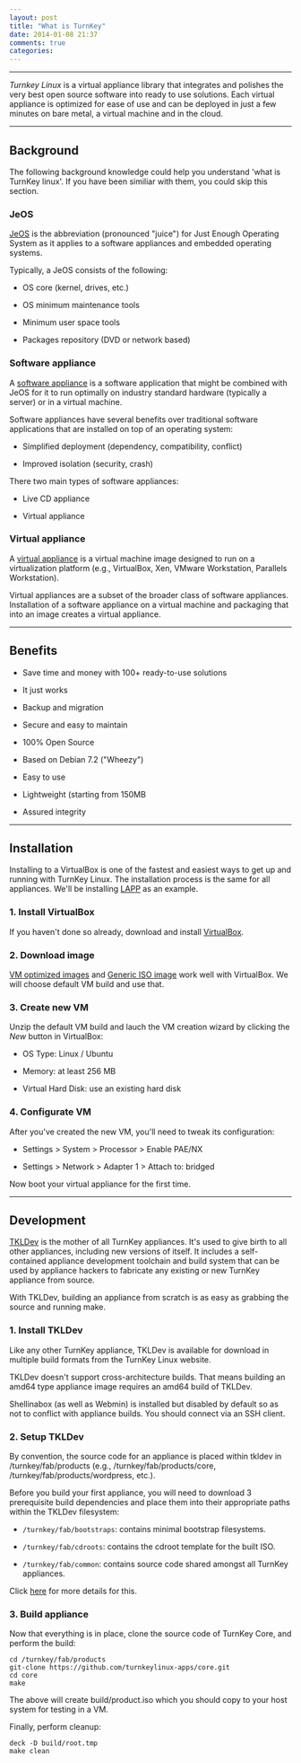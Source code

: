 ```yaml
---
layout: post
title: "What is TurnKey"
date: 2014-01-08 21:37
comments: true
categories: 
---
```


------

*Turnkey Linux* is a virtual appliance library that integrates and polishes the
very best open source software into ready to use solutions. Each virtual appliance
is optimized for ease of use and can be deployed in just a few minutes on bare
metal, a virtual machine and in the cloud.
<!--more-->


------

## Background ##

The following background knowledge could help you understand 'what is TurnKey linux'.
If you have been similiar with them, you could skip this section.


### JeOS ###

[JeOS](http://en.wikipedia.org/wiki/Just_enough_operating_system) is the abbreviation
(pronounced "juice") for Just Enough Operating System as it applies to a software
appliances and embedded operating systems.

Typically, a JeOS consists of the following:

- OS core (kernel, drives, etc.)

- OS minimum maintenance tools

- Minimum user space tools

- Packages repository (DVD or network based)


### Software appliance ###

A [software appliance](http://en.wikipedia.org/wiki/Software_appliance) is a software
application that might be combined with JeOS for it to run optimally on industry
standard hardware (typically a server) or in a virtual machine.

Software appliances have several benefits over traditional software applications
that are installed on top of an operating system:

- Simplified deployment (dependency, compatibility, conflict)

- Improved isolation (security, crash)

There two main types of software appliances:

- Live CD appliance

- Virtual appliance


### Virtual appliance ###

A [virtual appliance](http://http://en.wikipedia.org/wiki/Virtual_appliance) is
a virtual machine image designed to run on a virtualization platform (e.g.,
VirtualBox, Xen, VMware Workstation, Parallels Workstation).

Virtual appliances are a subset of the broader class of software appliances.
Installation of a software appliance on a virtual machine and packaging that into
an image creates a virtual appliance.


------

## Benefits ##

- Save time and money with 100+ ready-to-use solutions

- It just works

- Backup and migration

- Secure and easy to maintain

- 100% Open Source

- Based on Debian 7.2 ("Wheezy")

- Easy to use

- Lightweight (starting from 150MB

- Assured integrity


------

## Installation ##

Installing to a VirtualBox is one of the fastest and easiest ways to get up and
running with TurnKey Linux. The installation process is the same for all appliances.
We'll be installing [LAPP](http://www.turnkeylinux.org/lapp) as an example.


### 1. Install VirtualBox ###

If you haven't done so already, download and install [VirtualBox](http://www.virtualbox.org).


### 2. Download image ###

[VM optimized images](http://www.turnkeylinux.org/docs/builds#vm) and
[Generic ISO image](http://www.turnkeylinux.org/docs/builds#iso) work well with
VirtualBox. We will choose default VM build and use that.


### 3. Create new VM ###

Unzip the default VM build and lauch the VM creation wizard by clicking the *New*
button in VirtualBox:

- OS Type: Linux / Ubuntu

- Memory:  at least 256 MB

- Virtual Hard Disk: use an existing hard disk


### 4. Configurate VM ###

After you've created the new VM, you'll need to tweak its configuration:

- Settings > System > Processor > Enable PAE/NX

- Settings > Network > Adapter 1 > Attach to: bridged

Now boot your virtual appliance for the first time.


------

## Development ##

[TKLDev](http://www.turnkeylinux.org/tkldev) is the mother of all TurnKey appliances.
It's used to give birth to all other appliances, including new versions of itself.
It includes a self-contained appliance development toolchain and build system that
can be used by appliance hackers to fabricate any existing or new TurnKey appliance
from source.

With TKLDev, building an appliance from scratch is as easy as grabbing the source
and running make.


### 1. Install TKLDev ###

Like any other TurnKey appliance, TKLDev is available for download in multiple 
build formats from the TurnKey Linux website.

TKLDev doesn't support cross-architecture builds. That means building an amd64
type appliance image requires an amd64 build of TKLDev.

Shellinabox (as well as Webmin) is installed but disabled by default so as not
to conflict with appliance builds. You should connect via an SSH client.


### 2. Setup TKLDev ###

By convention, the source code for an appliance is placed within tkldev in
/turnkey/fab/products (e.g., /turnkey/fab/products/core, /turnkey/fab/products/wordpress,
etc.).

Before you build your first appliance, you will need to download 3 prerequisite
build dependencies and place them into their appropriate paths within the TKLDev
filesystem:

- `/turnkey/fab/bootstraps`: contains minimal bootstrap filesystems.

- `/turnkey/fab/cdroots`: contains the cdroot template for the built ISO.

- `/turnkey/fab/common`: contains source code shared amongst all TurnKey appliances.

Click [here](https://github.com/turnkeylinux-apps/tkldev/blob/master/docs/setup.rst)
for more details for this.


### 3. Build appliance ###

Now that everything is in place, clone the source code of TurnKey Core, and perform
the build:

```
cd /turnkey/fab/products
git-clone https://github.com/turnkeylinux-apps/core.git
cd core
make
```

The above will create build/product.iso which you should copy to your host system
for testing in a VM.

Finally, perform cleanup:

```
deck -D build/root.tmp
make clean
```

